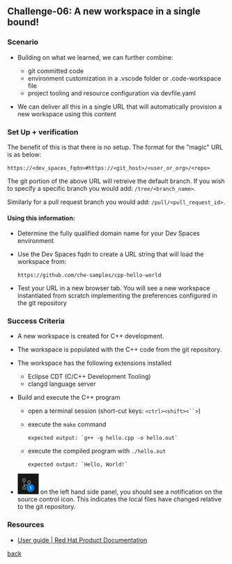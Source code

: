 ## Challenge-06: A new workspace in a single bound!

### Scenario

* Building on what we learned, we can further combine:
  
  * git committed code
  * environment customization in a .vscode folder or .code-workspace file
  * project tooling and resource configuration via devfile.yaml

* We can deliver all this in a single URL that will automatically provision a new workspace using this content

### Set Up + verification

The benefit of this is that there is no setup.  The format for the "magic" URL is as below:

```http
https://<dev_spaces_fqdn>#https://<git_host>/<user_or_org>/<repo>
```

The git portion of the above URL will retreive the default branch.  If you wish to specify a specific branch you would add: `/tree/<branch_name>`.

Similarly for a pull request branch you would add: `/pull/<pull_request_id>`.

#### Using this information:

* Determine the fully qualified domain name for your Dev Spaces environment

* Use the Dev Spaces fqdn to create a URL string that will load the workspace from:
  
  ```http
  https://github.com/che-samples/cpp-hello-world
  ```

* Test your URL in a new browser tab.  You will see a new workspace instantiated from scratch implementing the preferences configured in the git repository

### Success Criteria

* A new workspace is created for C++ development.

* The workspace is populated with the C++ code from the git repository.

* The workspace has the following extensions installed
  
  * Eclipse CDT (C/C++ Development Tooling)
  * clangd language server

* Build and execute the C++ program
  
  * open a terminal session  (short-cut keys: `<ctrl><shift><``>`)
  
  * execute the `make` command
    
        expected output: `g++ -g hello.cpp -o hello.out`
  
  * execute the compiled program with `./hello.out`
    
        expected output: `Hello, World!`

* ![ ](.img/src_ctl_update.png) on the left hand side panel, you should see a notification on the source control icon. This indicates the local files have changed relative to the git repository.  

### Resources

* [User guide | Red Hat Product Documentation](https://docs.redhat.com/en/documentation/red_hat_openshift_dev_spaces/3.16/html-single/user_guide/index#starting-a-workspace-from-a-git-repository-url)



[back](../README.md)
